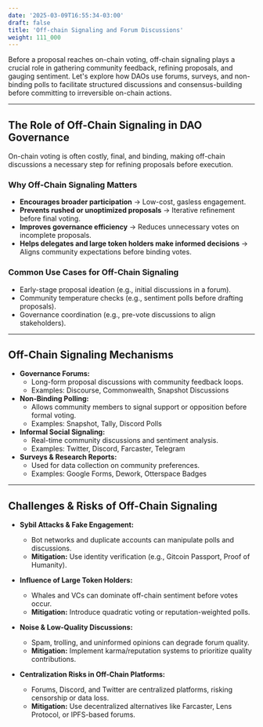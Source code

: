 ```yaml
---
date: '2025-03-09T16:55:34-03:00'
draft: false
title: 'Off-chain Signaling and Forum Discussions'
weight: 111_000
---
```


Before a proposal reaches on-chain voting, off-chain signaling plays a crucial role in gathering community feedback, refining proposals, and gauging sentiment. Let's explore how DAOs use forums, surveys, and non-binding polls to facilitate structured discussions and consensus-building before committing to irreversible on-chain actions.  

---

## **The Role of Off-Chain Signaling in DAO Governance**  

On-chain voting is often costly, final, and binding, making off-chain discussions a necessary step for refining proposals before execution.  

### **Why Off-Chain Signaling Matters**  
- **Encourages broader participation** → Low-cost, gasless engagement.  
- **Prevents rushed or unoptimized proposals** → Iterative refinement before final voting.  
- **Improves governance efficiency** → Reduces unnecessary votes on incomplete proposals.  
- **Helps delegates and large token holders make informed decisions** → Aligns community expectations before binding votes.  

### **Common Use Cases for Off-Chain Signaling**  
- Early-stage proposal ideation (e.g., initial discussions in a forum).  
- Community temperature checks (e.g., sentiment polls before drafting proposals).  
- Governance coordination (e.g., pre-vote discussions to align stakeholders).  

---

## **Off-Chain Signaling Mechanisms**  

- **Governance Forums:**  
  - Long-form proposal discussions with community feedback loops.  
  - Examples: Discourse, Commonwealth, Snapshot Discussions
- **Non-Binding Polling:**  
  - Allows community members to signal support or opposition before formal voting.  
  - Examples: Snapshot, Tally, Discord Polls
- **Informal Social Signaling:**  
  - Real-time community discussions and sentiment analysis.
  - Examples: Twitter, Discord, Farcaster, Telegram
- **Surveys & Research Reports:**  
  - Used for data collection on community preferences.  
  - Examples: Google Forms, Dework, Otterspace Badges

---

## **Challenges & Risks of Off-Chain Signaling**  

- **Sybil Attacks & Fake Engagement:**  
  - Bot networks and duplicate accounts can manipulate polls and discussions.  
  - **Mitigation:** Use identity verification (e.g., Gitcoin Passport, Proof of Humanity).  

- **Influence of Large Token Holders:**  
  - Whales and VCs can dominate off-chain sentiment before votes occur.  
  - **Mitigation:** Introduce quadratic voting or reputation-weighted polls.  

- **Noise & Low-Quality Discussions:**  
  - Spam, trolling, and uninformed opinions can degrade forum quality.  
  - **Mitigation:** Implement karma/reputation systems to prioritize quality contributions.  

- **Centralization Risks in Off-Chain Platforms:**  
  - Forums, Discord, and Twitter are centralized platforms, risking censorship or data loss.  
  - **Mitigation:** Use decentralized alternatives like Farcaster, Lens Protocol, or IPFS-based forums.  

